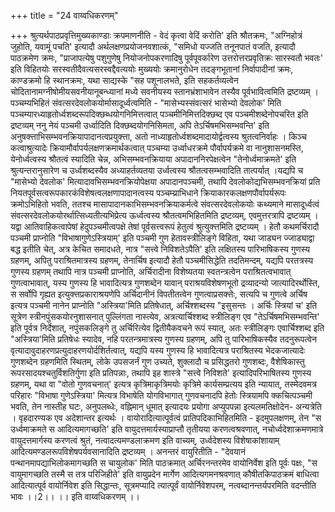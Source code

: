 +++
title = "24 वाय्वधिकरणम्"

+++
श्रुत्यर्थपाठप्रवृत्तिमुख्यकाण्डाः क्रपमाणनीति - वेदं कृत्वा वेदिं करोति' इति श्रौतक्रमः, "अग्निहोत्रं जुहोति, यवामूं पचति' इत्यादौ अर्थलक्षणप्रयोजनवशात्कं, "समिधो यज्जति तनूनपातं वजति, इत्यादौ पाठक्रमेण क्रमः, "प्राजापत्येषु पशुगुणेषु नियोजनोपकरणादिषु पूर्वपूवर्कारेण उत्तरोत्तरप्रवृतिक्रः सारस्वतौ भवतः' इति विहितयोः सरस्वतीदैवत्यसरस्वद्दैवत्ययोः मुख्ययोः क्रमानुरोधेन तदङ्गभूतानां निर्वापादीनां क्रमः, काण्डक्रमो हि स्थानक्रमः, यथा साद्यस्के "सह पशूनालभते, इति सहकर्तव्यत्वेन चोदितानामग्नीषोमीयसवनीयानूबन्ध्यानां मध्ये सवनीयस्य स्तानभ्रंशाभावेन तस्यैव पूर्वभावित्वमिति द्रष्टव्यम् । पञ्चम्यभिहितं संवत्सरदेवलोकयोर्मासादूर्ध्वत्वमिति - "मासेभ्यस्संवत्सरं भासेभ्यो देवलोक' मिति पञ्चम्यारध्याहृतोर्ध्वशब्दरूपदिक्छब्धयोगनिमित्तत्वात् पञ्चमीनिमित्तदिक्छब्द एव पञ्चमीशब्देनोपचरित इति द्रष्टव्यम् ननु नेयं पञ्चमी उर्ध्वादिति दिक्छब्दयोगनिसिमता, अपि तेऽर्चिषमभिसम्भवन्ति' इति अनुषक्त्ताभिसम्भवनक्रियापादानत्वप्रयुक्त्ता, अतो नाध्याहृतोर्ध्वशब्दमादायोर्द्वत्वस्य श्रुतत्वनिर्वाहः । किञ्च कत्वाश्रुत्यादेः क्रियामौर्वापर्यलक्षणक्रमार्थकत्वात् पञ्चम्या उर्ध्वाधरक्रमे पौर्वापर्यक्रमे वा नानुशासनमस्ति, येनोर्ध्वत्वस्य श्रौतत्वं स्यादिति चेन्न, अभिसम्भवनक्रियाया अपादाननिरपेक्षत्वेन "तेनोर्ध्वमाक्रमते' इति श्रुत्यन्तरानुसारेण च उर्ध्वशब्दस्यैव अध्याहर्तव्यतया उर्ध्वत्वस्य श्रौतत्वसम्भवादिति तात्पर्यात् ।यद्यपि च "मासेभ्यो देवलोक' मित्यादावभिसम्भवनक्रियोपेक्षया अपादानपञ्चमी, तथापि देवलोकोद्यभिसम्भवनक्रियां प्रति नियतपूर्वसत्वरूपकारकंविशेषत्वलक्षणापादानत्वस्य पञ्चम्य्राभिधाने क्रियाकारकलक्षणपौर्वापर्यरूपः क्रमोऽभिहितो भवति, ततश्च मासापादानकाभिसम्भवनक्रियाकर्मत्वे संवत्सरदेवलोकयोः कथ्यमाने मासादूर्ध्वत्वं संवत्सरदेवलोकयोरर्थात्सिध्यतीत्यभिप्रेत्य ऊर्ध्वत्वस्य श्रौतत्वमभिहितमिति द्रष्टव्यम्, एवमुत्तरत्रापि द्रष्टव्यम् । यद्वा आतिवाहिकत्वापेषां हेदुपञ्चमीत्वपक्षे तेषां पूर्वसत्त्वरूपं हेतुत्वं श्रुत्युक्त्तमिति द्रष्टव्यम् । हेतौ कथमर्चिरादौ पञ्चमी प्राप्नोति "विभाषागुणेऽस्त्रियाम्' इति पञ्चमी गुण हेतावस्त्रीलिङ्गे विहिता, यथा जाड्यन ज्जाड्याद्वा बद्ध इतीति चेत्, अत्र केचित समादधते, नात्र "सत्त्वे निविशतेऽपैति' इति लक्षितस्य पारिभाषिकस्य गुणस्य ग्रहणम्, अपितु पराश्रितमात्रस्य ग्रहणम्, तेनार्चिष इत्यादौ हेतौ पञ्चमीसिद्धेति तदतिमन्दम्, यद्यपि परतत्रस्य गुणस्य ग्रहणम् तथापि नात्र पञ्चमी प्राप्नोति, अर्चिरादीना विशेष्यतया स्वतन्त्रत्वेन पराश्रितत्वभावात् गुणत्वाभावात्, यस्य गुणस्य हि भावादित्यत्र गुणशब्देन यावान् पराश्रयविशेषणभूतो द्रव्यादन्यो जात्यादिरर्थोस्ति, स सर्वोपि गृह्यत इत्युक्त्तप्रकाराश्रयणेपि अर्चिदानीनं विपतीतत्वेन गुणत्वाप्रसक्त्तेः, सत्यपि च गुणत्वे अर्चिष इत्यत्र पञ्चमी नानेन प्राप्नोति "अस्त्रिया'मिति प्रतिषेधात्, अर्चिश्शब्दस्य "इसुसन्तः । अर्चिः स्त्रियां च' इति सूत्रेण स्त्रीनपुंसकयोरनुशासनात् पुल्लिंगता नास्त्येव, अत्रत्यार्चिश्शब्द स्त्रीलिङ्ग एव "तेऽर्चिषमभिसम्भवन्ति' इति पूर्वत्र निर्देशात्, नपुंसकलिङ्गे तु अर्चिरित्येव द्वितीयैकवचने रूपं स्यात्, अतः स्त्रीलिङ्गः एवार्चिश्शब्द इति "अस्त्रिया'मिति प्रतिषेधः स्यादेव, नहि परतन्त्रमात्रस्य गुणस्य ग्रहणम्, अपि तु पारिभाषिकस्यैव तदनुरूपत्वेन वृत्यादावुदाहरणप्रत्युदाहरणयोर्दशिर्तत्वात्, यद्यपि यस्य गुणस्य हि भावादित्यत्र पराश्रितस्य भेदकजात्यादेः गुणशब्देन ग्रहणमिति स्थितम्, लोके उपसजर्नं गुण उच्यते, शुक्लादौ च प्रसिद्धतरो गुणशब्दः, वैशेषिकास्तु रूपरसादयश्चतुर्विशतिर्गुणा इति प्रतिपन्नाः, तथापि इह शास्त्रे "सत्त्वे निविशते' इत्यादिपरिभाषितस्य गुणस्य ग्रहणम्, यथा वा "वोतो गुणवचनात्' इत्यत्र कृत्रिमाकृत्रिमयोः कृत्रिमे कार्यसम्प्रत्यय इति न्यायात्, तस्मेदवमत्र परिहारः "विभाषा गुणेऽस्त्रिया' मित्यत्र विभाषेति योगविभागात् गुणवचनादपि हेतोः स्त्रियामपि क्कचित्पञ्चमी भवति, तेन नास्तीह घटः, अनुपलब्धेः, वह्निमान् धूमात् इत्यादयः प्रयोगा अप्युपपन्ना इत्यलमतिक्षोदेन- अन्यत्रेति । वृहदारण्यक एव अदेशान्तर इत्यर्थः । वायोरादित्यात्पूर्वत्वं प्रातिपदिकाभिहितमिति - इदमुपलक्षणम्, तेन "स उर्ध्वमाक्रमते स आदित्यमागच्छति' इति वायुदत्तमार्यस्याप्राप्तौ तृतीयया करणत्वश्रवणात्, नचोर्ध्वदेशाक्रमणमात्रे वायुदत्तमार्गस्य करणत्वं श्रुतं, नत्वादत्यमण्डलाक्रमण इति वाच्यम्, उर्ध्वदेशस्य विशेषाकांशायाम् आदित्यमण्डलरूपविशेषपर्यवसानादिति द्रष्टव्यम् । अनन्तरं वायुरितीति - "देवयानं पन्थानमापद्याभिलोकमागच्छति स चायुलोक' मिति पाठक्रमात् अर्चिरनन्तरमेव वायोनिर्वेश इति पूर्वः पक्षः, "स वायुमागच्छति तस्मै स तत्र परिजिहीते' इति वायुप्रदेन मार्गेण आदित्यगमनश्रवणात् कौषीतकिपाठक्रमं बाधित्वा आदित्यात्पूर्व वायोर्निवेश इति सिद्धान्तः, सूत्रमप्यादि त्यात्पूर्वं वायोर्निवेशपरम्, नत्वब्दानन्तर्यपरमिति वदन्तीति भावः ।।2।। ।। इति वाय्वधिकरणम् ।।